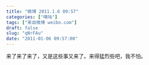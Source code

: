 ```yaml
---
title: "微博 2011.1.6 09:57"
categories: ["嘀咕"]
tags: ["来自微博 weibo.com"]
draft: false
slug: "qNrFAu"
date: "2011-01-06 09:57:00"
---
```


<p>来了来了来了，又是这些事又来了。来得猛烈些吧，我不怕。 ​​​​</p>
